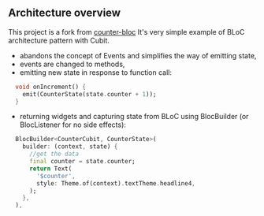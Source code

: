 ## Architecture overview
This project is a fork from [counter-bloc](https://github.com/KRRySS/counter-bloc) It's very simple example of BLoC architecture pattern with Cubit.
- abandons the concept of Events and simplifies the way of emitting state,
- events are changed to methods,
- emitting new state in response to function call:
```dart
  void onIncrement() {
    emit(CounterState(state.counter + 1));
  }

```
- returning widgets and capturing state from BLoC using BlocBuilder (or BlocListener for no side effects):
```dart
  BlocBuilder<CounterCubit, CounterState>(
    builder: (context, state) {
      //get the data
      final counter = state.counter;
      return Text(
        '$counter',
        style: Theme.of(context).textTheme.headline4,
      );
    },
  ),

```
